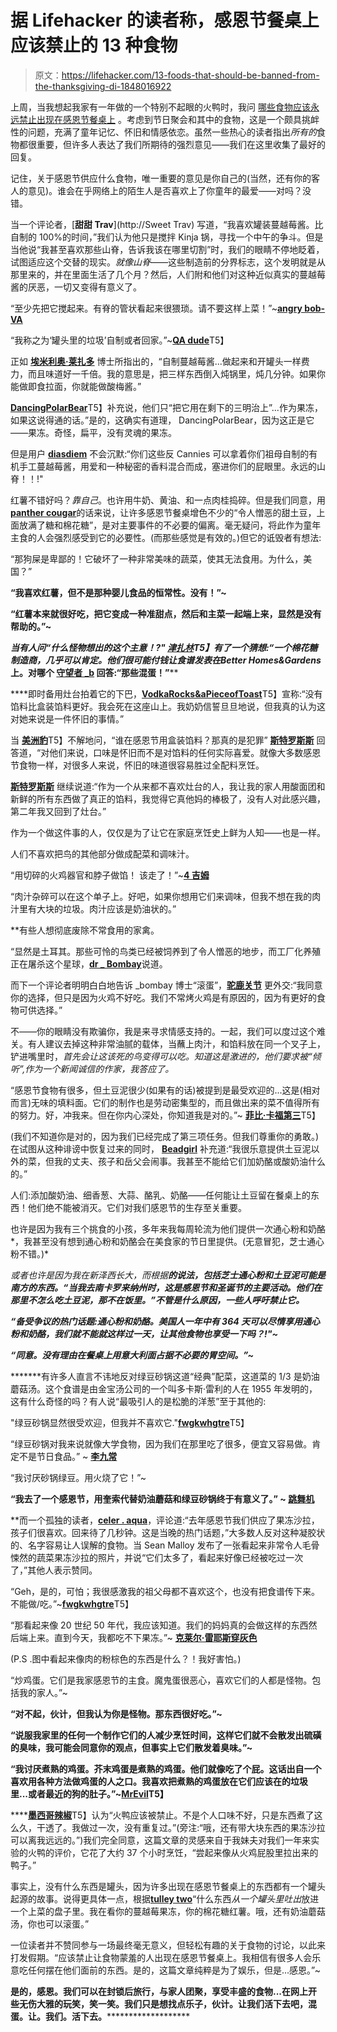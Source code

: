 # 据 Lifehacker 的读者称，感恩节餐桌上应该禁止的 13 种食物

> 原文：<https://lifehacker.com/13-foods-that-should-be-banned-from-the-thanksgiving-di-1848016922>

上周，当我想起我家有一年做的一个特别不起眼的火鸭时，我问 [哪些食物应该永远禁止出现在感恩节餐桌上](https://lifehacker.com/what-foods-should-be-forever-banned-from-the-thanksgivi-1847981158) 。考虑到节日聚会和其中的食物，这是一个颇具挑衅性的问题，充满了童年记忆、怀旧和情感依恋。虽然一些热心的读者指出*所有的*食物都很重要，但许多人表达了我们所期待的强烈意见——我们在这里收集了最好的回复。

记住，关于感恩节供应什么食物，唯一重要的意见是你自己的(当然，还有你的客人的意见)。谁会在乎网络上的陌生人是否喜欢上了你童年的最爱——对吗？没错。

当一个评论者，[**甜甜 Trav**](http://Sweet Trav) 写道，“我喜欢罐装蔓越莓酱。比自制的 100%的时间，”我们认为他只是搅拌 Kinja 锅，寻找一个中午的争斗。但是当他说“我甚至喜欢那些山脊，告诉我该在哪里切割”时，我们的眼睛不停地眨着，试图适应这个交替的现实。*就像山脊*——这些制造前的分界标志，这个发明就是从那里来的，并在里面生活了几个月？然后，人们附和他们对这种近似真实的蔓越莓酱的厌恶，一切又变得有意义了。

“至少先把它搅起来。有脊的管状看起来很猥琐。请不要这样上菜！”~[**angry bob-VA**](https://kinja.com/angrybob-va)

“我称之为‘罐头里的垃圾’自制或者回家。”~[**QA dude**](https://kinja.com/QADude)T5】

正如 [**埃米利奥·莱扎多**](https://kinja.com/dremiliolizardo) 博士所指出的，“自制蔓越莓酱...做起来和开罐头一样费力，而且味道好一千倍。我的意思是，把三样东西倒入炖锅里，炖几分钟。如果你能做即食拉面，你就能做酸梅酱。”

[**DancingPolarBear**](https://kinja.com/dancingpolarbear)T5】补充说，他们只“把它用在剩下的三明治上”...作为果冻，如果这说得通的话。”是的，这确实有道理， DancingPolarBear，因为这正是它——果冻。奇怪，扁平，没有灵魂的果冻。

但是用户 [**diasdiem**](https://kinja.com/diasdiem) 不会沉默:“你们这些反 Cannies 可以拿着你们祖母自制的有机手工蔓越莓酱，用爱和一种秘密的香料混合而成，塞进你们的屁眼里。永远的山脊！！!"

红薯不错好吗？*靠自己*。也许用牛奶、黄油、和一点肉桂捣碎。但是我们同意，用[**panther cougar**](https://kinja.com/panthercougar)的话来说，让许多感恩节餐桌增色不少的“令人憎恶的甜土豆，上面放满了糖和棉花糖”，是对主要事件的不必要的偏离。毫无疑问，将此作为童年主食的人会强烈感受到它的必要性。(而那些感觉是有效的。)但它的诋毁者有想法:

“那狗屎是卑鄙的！它破坏了一种非常美味的蔬菜，使其无法食用。为什么，美国？”[](https://kinja.com/antifaz)

**“我喜欢红薯，但不是那种婴儿食品的恒常性。没有！”~[](https://kinja.com/pontiacssv)**

****“红薯本来就很好吃，把它变成一种准甜点，然后和主菜一起端上来，显然是没有帮助的。”~[](https://kinja.com/shify1)****

******当有人问“什么怪物想出的这个主意！?" [**津扎林**](https://kinja.com/zinzarin2)T5】有了一个猜想:“一个棉花糖制造商，几乎可以肯定。他们很可能付钱让食谱发表在*Better Homes&Gardens*上。对哪个 [**守望者 _b**](https://kinja.com/watcher_b) 回答:“那些混蛋！”******

 ****即时备用灶台拍着它的下巴，[**VodkaRocks&aPieceofToast**](https://kinja.com/lucillesvodkarocksandapieceoftoast)T5】宣称:“没有馅料比盒装馅料更好。我会死在这座山上。我奶奶信誓旦旦地说，但我真的认为这对她来说是一件怀旧的事情。” 

当 [**美洲豹**](https://kinja.com/panthercougar)T5】不解地问，“谁在感恩节用盒装馅料？那真的是犯罪” [**斯特罗斯斯**](https://kinja.com/strossusmenor) 回答道，“对他们来说，口味是怀旧而不是对馅料的任何实际喜爱。就像大多数感恩节食物一样，对很多人来说，怀旧的味道很容易胜过全配料烹饪。

[**斯特罗斯斯**](https://kinja.com/strossusmenor) 继续说道:“作为一个从来都不喜欢灶台的人，我让我的家人用酸面团和新鲜的所有东西做了真正的馅料，我觉得它真他妈的棒极了，没有人对此感兴趣，第二年我又回到了灶台。”

作为一个做这件事的人，仅仅是为了让它在家庭烹饪史上鲜为人知——也是一样。

人们不喜欢把鸟的其他部分做成配菜和调味汁。

“用切碎的火鸡器官和脖子做馅！
该走了！”~[**4 吉姆**](https://kinja.com/4jimstock)

“肉汁杂碎可以在这个单子上。好吧，如果你想用它们来调味，但我不想在我的肉汁里有大块的垃圾。肉汁应该是奶油状的。”[](https://kinja.com/dancingpolarbear)

 **有些人想彻底废除不常食用的家禽。

“显然是土耳其。那些可怜的鸟类已经被饲养到了令人憎恶的地步，而工厂化养殖正在屠杀这个星球，[**dr _ Bombay**](https://kinja.com/drbombay01)说道。

而下一个评论者明明白白地告诉 _bombay 博士“滚蛋”，[**驼鹿关节**](https://kinja.com/skywalkr) 更外交:“我同意你的选择，但只是因为火鸡不好吃。我们不常烤火鸡是有原因的，因为有更好的食物可供选择。”

不——你的眼睛没有欺骗你，我是来寻求情感支持的。一起，我们可以度过这个难关。有人建议去掉这种非常油腻的载体，当蘸上肉汁，和馅料放在同一个叉子上，铲进嘴里时，*首先会让这该死的鸟变得可以吃。知道这是激进的，他们要求被“倾听”,作为一个新闻诚信的作家，我答应了。* 

“感恩节食物有很多，但土豆泥很少(如果有的话)被提到是最受欢迎的...这是(相对而言)无味的填料面。它们的制作也是劳动密集型的，而且做出来的菜不值得所有的努力。好，冲我来。但在你内心深处，你知道我是对的。”~ [**菲比·卡福第三**](https://kinja.com/chillywonker)T5】

(我们不知道你是对的，因为我们已经完成了第三项任务。但我们尊重你的勇敢。)在试图从这种诽谤中恢复过来的同时， [**Beadgirl**](https://kinja.com/beadgirl) 补充道:“我很乐意提供土豆泥以外的菜，但我的丈夫、孩子和岳父会闹事。我甚至不能给它们加奶酪或酸奶油什么的。”

人们:添加酸奶油、细香葱、大蒜、酪乳、奶酪——任何能让土豆留在餐桌上的东西！他们绝不能被消灭。它们对我们感恩节的生存至关重要。

也许是因为我有三个挑食的小孩，多年来我每周轮流为他们提供一次通心粉和奶酪*，我甚至没有想到通心粉和奶酪会在美食家的节日里提供。(无意冒犯，芝士通心粉不错。)* 

*或者也许是因为我在新泽西长大，而根据[](https://kinja.com/pontiacssv)**的说法，包括芝士通心粉和土豆泥可能是南方的东西。“当我去南卡罗来纳州时，这是感恩节和圣诞节的主要活动。他们在那里不怎么吃土豆泥，那不在饭里。”不管是什么原因，一些人呼吁禁止它。***

***“备受争议的热门话题:通心粉和奶酪。美国人一年中有 364 天可以尽情享用通心粉和奶酪，我们就不能就这样过一天，让其他食物也享受一下吗？!"~[](https://kinja.com/closet-meathead)***

*****“同意。没有理由在餐桌上用意大利面占据不必要的胃空间。”~[](https://kinja.com/showjo1)*****

 *******有许多人直言不讳地反对绿豆砂锅这道“经典”配菜，这道菜的 1/3 是奶油蘑菇汤。这个食谱是由金宝汤公司的一个叫多卡斯·雷利的人在 1955 年发明的，这有什么奇怪的吗？有人说“最吸引人的是松脆的洋葱”至于其他的:

"绿豆砂锅显然很受欢迎，但我并不喜欢它."[**fwgkwhgtre**](https://kinja.com/fwgkwhgtre)T5】

“绿豆砂锅对我来说就像大学食物，因为我们在那里吃了很多，便宜又容易做。肯定不是节日食品。” ~ [**李九常**](https://kinja.com/murrychang)

“我讨厌砂锅绿豆。用火烧了它！”~[](https://kinja.com/pontiacssv)

**“我去了一个感恩节，用奎索代替奶油蘑菇和绿豆砂锅终于有意义了。” ~ [**跳舞机**](https://kinja.com/dancingpolarbear)**

 **而一个孤独的读者，[**celer . aqua**](https://kinja.com/celer-aqua)，评论道:“去年感恩节我们供应了果冻沙拉，孩子们很喜欢。回来待了几秒钟。这是当晚的热门话题，”大多数人反对这种凝胶状的、名字容易让人误解的食物。当 Sean Malloy 发布了一张看起来非常令人毛骨悚然的蔬菜果冻沙拉的照片，并说“它们太多了，看起来好像已经被吃过一次了，”其他人表示赞同。

“Geh，是的，可怕；我很感激我的祖父母都不喜欢这个，也没有把食谱传下来。不能做/吃。”~[**fwgkwhgtre**](https://kinja.com/fwgkwhgtre)T5】

“那看起来像 20 世纪 50 年代，我应该知道。我们的妈妈真的会做这样的东西然后端上来。直到今天，我都吃不下果冻。”~ [**克莱尔·雷耶斯穿灰色**](https://kinja.com/creyes4591)

(P.S .图中看起来像肉的粉棕色的东西是什么？！我好害怕。)

“炒鸡蛋。它们是我家感恩节的主食。魔鬼蛋很恶心，喜欢它们的人都是怪物。包括我的家人。”~[](https://kinja.com/thespunbearing)

**“对不起，伙计，但我认为你是怪物。那东西很好吃。”~[](https://kinja.com/slightlydead)**

****“说服我家里的任何一个制作它们的人减少烹饪时间，这样它们就不会散发出硫磺的臭味，我可能会同意你的观点，但事实上它们散发着臭味。”~[](https://kinja.com/strossusmenor)****

******“我讨厌煮熟的鸡蛋。芥末鸡蛋是煮熟的鸡蛋。他们就像吃了个屁。这话出自一个喜欢用各种方法做鸡蛋的人之口。我喜欢把煮熟的鸡蛋放在它们应该在的垃圾里...或者最近的狗的肚子。”~[**MrEvil**](https://kinja.com/MrEvil)T5】******

 ****[**墨西哥辣椒**](https://kinja.com/jalapenoman)T5】认为“火鸭应该被禁止。不是个人口味不好，只是东西煮了这么久，干透了。我做过一次，没有重复过。”(旁注:“哦，还有带大块东西的果冻沙拉可以离我远远的。”)我们完全同意，这篇文章的灵感来自于我妹夫对我们一年来实验的火鸭的评价，它花了大约 37 个小时烹饪，“尝起来像从火鸡屁股里拉出来的鸭子。” 

事实上，没有什么东西是罐头，因为许多出现在感恩节餐桌上的东西都有一个罐头起源的故事。说得更具体一点，根据[**tulley two**](https://kinja.com/tulleytwo)“什么东西*从一个罐头里吐出*放进一个上菜的盘子里。我在看你的蔓越莓果冻，你的棉花糖红薯。哦，还有奶油蘑菇汤，你也可以滚蛋。”

一位读者并不赞同参与一场最终毫无意义，但轻松有趣的关于食物的讨论，以此来打发假期。“应该禁止让食物蒙羞的人出现在感恩节餐桌上。我相信有很多人会乐意吃任何摆在他们面前的东西。是的，这篇文章纯粹是为了娱乐，但是...感恩。”~[](https://kinja.com/honkbonk)

**是的，感恩。我们可以在封锁后旅行，与家人团聚，享受丰盛的食物...在网上开些无伤大雅的玩笑，笑一笑。我们只是想找点乐子，伙计。让我们活下去吧，混蛋。让。我们。活下去。*********************